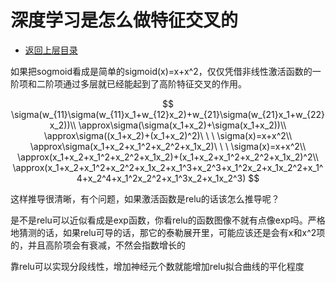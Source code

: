 # 深度学习是怎么做特征交叉的

* [返回上层目录](../tips.md)





如果把sogmoid看成是简单的sigmoid(x)=x+x^2，仅仅凭借非线性激活函数的一阶项和二阶项通过多层就已经能起到了高阶特征交叉的作用。


$$
\sigma(w_{11}\sigma(w_{11}x_1+w_{12}x_2)+w_{21}\sigma(w_{21}x_1+w_{22}x_2))\\
\approx\sigma(\sigma(x_1+x_2)+\sigma(x_1+x_2))\\
\approx\sigma((x_1+x_2)+(x_1+x_2)^2)\ \ \  \sigma(x)=x+x^2\\
\approx\sigma(x_1+x_2+x_1^2+x_2^2+x_1x_2)\ \ \  \sigma(x)=x+x^2\\
\approx(x_1+x_2+x_1^2+x_2^2+x_1x_2)+(x_1+x_2+x_1^2+x_2^2+x_1x_2)^2\\
\approx(x_1+x_2+x_1^2+x_2^2+x_1x_2+x_1^3+x_2^3+x_1^2x_2+x_1x_2^2+x_1^4+x_2^4+x_1^2x_2^2+x_1^3x_2+x_1x_2^3)
$$


这样推导很清晰，有个问题，如果激活函数是relu的话该怎么推导呢？

是不是relu可以近似看成是exp函数，你看relu的函数图像不就有点像exp吗。严格地猜测的话，如果relu可导的话，那它的泰勒展开里，可能应该还是会有x和x^2项的，并且高阶项会有衰减，不然会指数增长的

靠relu可以实现分段线性，增加神经元个数就能增加relu拟合曲线的平化程度





